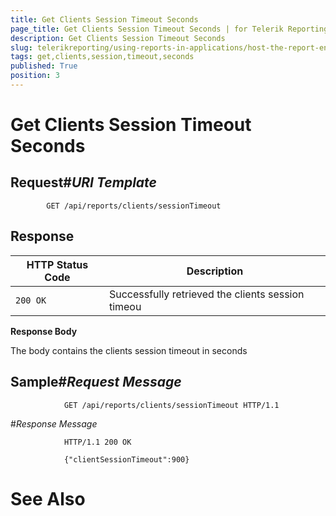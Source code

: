 ```yaml
---
title: Get Clients Session Timeout Seconds
page_title: Get Clients Session Timeout Seconds | for Telerik Reporting Documentation
description: Get Clients Session Timeout Seconds
slug: telerikreporting/using-reports-in-applications/host-the-report-engine-remotely/telerik-reporting-rest-services/rest-api-reference/clients-api/get-clients-session-timeout-seconds
tags: get,clients,session,timeout,seconds
published: True
position: 3
---
```


# Get Clients Session Timeout Seconds



## Request#_URI Template_

	 
            GET /api/reports/clients/sessionTimeout
          



## Response


| HTTP Status Code | Description |
| ------ | ------ |
|`200 OK`|Successfully retrieved the clients session timeou|




__Response Body__

The body contains the clients session timeout in seconds
        

## Sample#_Request Message_

	 
                GET /api/reports/clients/sessionTimeout HTTP/1.1
              

#_Response Message_

	 
                HTTP/1.1 200 OK

                {"clientSessionTimeout":900}
              



# See Also
